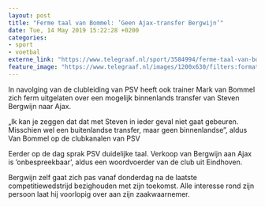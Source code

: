 ```yaml
---
layout: post
title: "Ferme taal van Bommel: ’Geen Ajax-transfer Bergwijn’"
date: Tue, 14 May 2019 15:22:28 +0200
categories: 
- sport 
- voetbal 
externe_link: "https://www.telegraaf.nl/sport/3584994/ferme-taal-van-bommel-geen-ajax-transfer-bergwijn"
feature_image: "https://www.telegraaf.nl/images/1200x630/filters:format(jpeg):quality(80)/cdn-kiosk-api.telegraaf.nl/520b579e-764b-11e9-a6c4-02d1dbdc35d1.jpg"
---
```


<p class="intro">In navolging van de clubleiding van PSV heeft ook trainer Mark van Bommel zich ferm uitgelaten over een mogelijk binnenlands transfer van Steven Bergwijn naar Ajax.</p> <p>„Ik kan je zeggen dat dat met Steven in ieder geval niet gaat gebeuren. Misschien wel een buitenlandse transfer, maar geen binnenlandse”, aldus Van Bommel op de clubkanalen van PSV</p><p>Eerder op de dag sprak PSV duidelijke taal. Verkoop van Bergwijn aan Ajax is ’onbespreekbaar’, aldus een woordvoerder van de club uit Eindhoven.</p><p>Bergwijn zelf gaat zich pas vanaf donderdag na de laatste competitiewedstrijd bezighouden met zijn toekomst. Alle interesse rond zijn persoon laat hij voorlopig over aan zijn zaakwaarnemer.</p>
